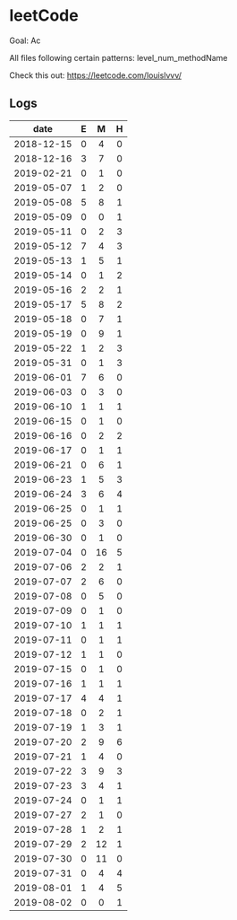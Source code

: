 # leetCode
Goal: Ac

All files following certain patterns: level_num_methodName

Check this out: https://leetcode.com/louislvvv/

## Logs

|    date    |  E   |  M   |  H   | 
| :--------: | :--: | :--: | :--: |
| 2018-12-15 |  0   |  4   |  0   | 
| 2018-12-16 |  3   |  7   |  0   | 
| 2019-02-21 |  0   |  1   |  0   | 
| 2019-05-07 |  1   |  2   |  0   | 
| 2019-05-08 |  5   |  8   |  1   | 
| 2019-05-09 |  0   |  0   |  1   | 
| 2019-05-11 |  0   |  2   |  3   | 
| 2019-05-12 |  7   |  4   |  3   | 
| 2019-05-13 |  1   |  5   |  1   | 
| 2019-05-14 |  0   |  1   |  2   | 
| 2019-05-16 |  2   |  2   |  1   | 
| 2019-05-17 |  5   |  8   |  2   | 
| 2019-05-18 |  0   |  7   |  1   | 
| 2019-05-19 |  0   |  9   |  1   | 
| 2019-05-22 |  1   |  2   |  3   | 
| 2019-05-31 |  0   |  1   |  3   | 
| 2019-06-01 |  7   |  6   |  0   | 
| 2019-06-03 |  0   |  3   |  0   | 
| 2019-06-10 |  1   |  1   |  1   | 
| 2019-06-15 |  0   |  1   |  0   | 
| 2019-06-16 |  0   |  2   |  2   | 
| 2019-06-17 |  0   |  1   |  1   | 
| 2019-06-21 |  0   |  6   |  1   | 
| 2019-06-23 |  1   |  5   |  3   | 
| 2019-06-24 |  3   |  6   |  4   | 
| 2019-06-25 |  0   |  1   |  1   | 
| 2019-06-25 |  0   |  3   |  0   | 
| 2019-06-30 |  0   |  1   |  0   | 
| 2019-07-04 |  0   |  16  |  5   | 
| 2019-07-06 |  2   |  2   |  1   | 
| 2019-07-07 |  2   |  6   |  0   | 
| 2019-07-08 |  0   |  5   |  0   | 
| 2019-07-09 |  0   |  1   |  0   | 
| 2019-07-10 |  1   |  1   |  1   | 
| 2019-07-11 |  0   |  1   |  1   | 
| 2019-07-12 |  1   |  1   |  0   | 
| 2019-07-15 |  0   |  1   |  0   | 
| 2019-07-16 |  1   |  1   |  1   | 
| 2019-07-17 |  4   |  4   |  1   | 
| 2019-07-18 |  0   |  2   |  1   | 
| 2019-07-19 |  1   |  3   |  1   | 
| 2019-07-20 |  2   |  9   |  6   | 
| 2019-07-21 |  1   |  4   |  0   | 
| 2019-07-22 |  3   |  9   |  3   | 
| 2019-07-23 |  3   |  4   |  1   | 
| 2019-07-24 |  0   |  1   |  1   | 
| 2019-07-27 |  2   |  1   |  0   | 
| 2019-07-28 |  1   |  2   |  1   | 
| 2019-07-29 |  2   |  12  |  1   | 
| 2019-07-30 |  0   |  11  |  0   | 
| 2019-07-31 |  0   |  4   |  4   | 
| 2019-08-01 |  1   |  4   |  5   | 
| 2019-08-02 |  0   |  0   |  1   | 
